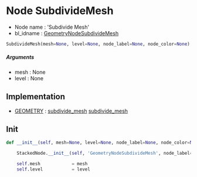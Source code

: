 # Node SubdivideMesh

- Node name : 'Subdivide Mesh'
- bl_idname : [GeometryNodeSubdivideMesh](https://docs.blender.org/api/current/bpy.types.GeometryNodeSubdivideMesh.html)


``` python
SubdivideMesh(mesh=None, level=None, node_label=None, node_color=None)
```
##### Arguments

- mesh : None
- level : None

## Implementation

- [GEOMETRY](/docs/GeoNodes/GEOMETRY.md) : [subdivide_mesh](/docs/GeoNodes/GEOMETRY.md#subdivide_mesh) [subdivide_mesh](/docs/GeoNodes/GEOMETRY.md#subdivide_mesh)

## Init

``` python
def __init__(self, mesh=None, level=None, node_label=None, node_color=None):

    StackedNode.__init__(self, 'GeometryNodeSubdivideMesh', node_label=node_label, node_color=node_color)

    self.mesh            = mesh
    self.level           = level
```
